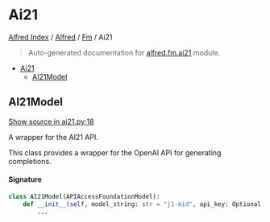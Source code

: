 # Ai21

[Alfred Index](../../README.md#alfred-index) /
[Alfred](../index.md#alfred) /
[Fm](./index.md#fm) /
Ai21

> Auto-generated documentation for [alfred.fm.ai21](../../../alfred/fm/ai21.py) module.

- [Ai21](#ai21)
  - [AI21Model](#ai21model)

## AI21Model

[Show source in ai21.py:18](../../../alfred/fm/ai21.py#L18)

A wrapper for the AI21 API.

This class provides a wrapper for the OpenAI API for generating completions.

#### Signature

```python
class AI21Model(APIAccessFoundationModel):
    def __init__(self, model_string: str = "j1-mid", api_key: Optional[str] = None):
        ...
```



